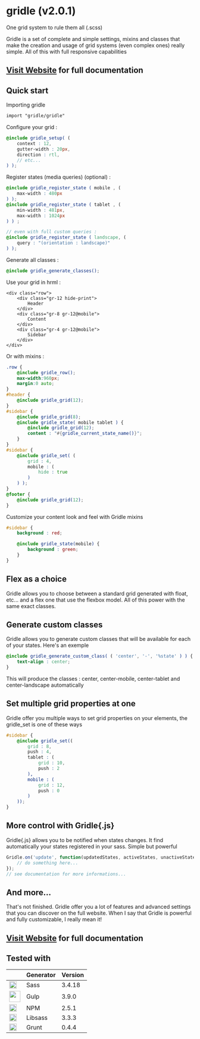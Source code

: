 # gridle (v2.0.1)


One grid system to rule them all (.scss)

Gridle is a set of complete and simple settings, mixins and classes that make the creation and usage of grid systems (even complex ones) really simple. All of this with full responsive capabilities

## [Visit Website](http://gridle.org/) for full documentation



## Quick start
	
Importing gridle

```scss
import "gridle/gridle"
```

Configure your grid :

```scss
@include gridle_setup( (
	context : 12,
	gutter-width : 20px,
	direction : rtl,
	// etc...
) );
```

Register states (media queries) (optional) :

```scss
@include gridle_register_state ( mobile , (
	max-width : 480px 
) );
@include gridle_register_state ( tablet , (
	min-width : 481px,
	max-width : 1024px
) ) ;

// even with full custom queries :
@include gridle_register_state ( landscape, (
	query : "(orientation : landscape)"
) );
```

Generate all classes :

```scss
@include gridle_generate_classes();
```

Use your grid in hrml :

```markup
<div class="row">
	<div class="gr-12 hide-print">
		Header
	</div>
	<div class="gr-8 gr-12@mobile">
		Content
	</div>
	<div class="gr-4 gr-12@mobile">
		Sidebar
	</div>
</div>
```

Or with mixins :

```scss
.row {
	@include gridle_row();
	max-width:960px;
	margin:0 auto;
}
#header {
	@include gridle_grid(12);
}
#sidebar {
	@include gridle_grid(8);
	@include gridle_state( mobile tablet ) {
		@include gridle_grid(12);
		content : "#{gridle_current_state_name()}";
	}
}
#sidebar {
	@include gridle_set( (
		grid : 4,
		mobile : (
			hide : true
		)
	) );
}
@footer {
	@include gridle_grid(12);
}
```

Customize your content look and feel with Gridle mixins

```scss
#sidebar {
	background : red;

	@include gridle_state(mobile) {
		background : green;
	}
}
```

## Flex as a choice

Gridle allows you to choose between a standard grid generated with float, etc... and a flex one that use the flexbox model. All of this power with the same exact classes.

## Generate custom classes

Gridle allows you to generate custom classes that will be available for each of your states. Here's an exemple

```scss
@include gridle_generate_custom_class( ( 'center', '-', '%state' ) ) {
	text-align : center;
}
```

This will produce the classes : center, center-mobile, center-tablet and center-landscape automatically


## Set multiple grid properties at one

Gridle offer you multiple ways to set grid properties on your elements, the gridle_set is one of these ways

```scss
#sidebar {
	@include gridle_set((
		grid : 8,
		push : 4,
		tablet : (
			grid : 10,
			push : 2
		),
		mobile : (
			grid : 12,
			push : 0
		)
	));
}
```


## More control with Gridle{.js}

Gridle{.js} allows you to be notified when states changes. It find automatically your states registered in your sass. Simple but powerful

```javascript
Gridle.on('update', function(updatedStates, activeStates, unactiveStates) {
	// do something here...
});
// see documentation for more informations...
```


## And more...

That's not finished. Gridle offer you a lot of features and advanced settings that you can discover on the full website. When I say that Gridle is powerful and fully customizable, I really mean it!

## [Visit Website](http://gridle.org/) for full documentation


## Tested with

|    | Generator |  Version  |
| ------------- | ------------- | ------------- |
| <img src="https://upload.wikimedia.org/wikipedia/commons/thumb/9/96/Sass_Logo_Color.svg/1280px-Sass_Logo_Color.svg.png" height="20" />  |  Sass  |  3.4.18  |
| <img src="http://www.codingpedia.org/wp-content/uploads/2014/04/gulp-2x.png" height="30" />  |  Gulp  | 3.9.0  |
| <img src="https://www.npmjs.com/static/images/npm-logo.svg" height="20" />  |  NPM  | 2.5.1  |
| <img src="https://cms-assets.tutsplus.com/uploads/users/30/posts/23114/preview_image/libsass.png" height="20" />  |  Libsass  | 3.3.3  |
|  <img src="http://rhumaric.com/wp-content/uploads/2013/05/bower-logo.png" height="20" />  |  Grunt  |  0.4.4  |